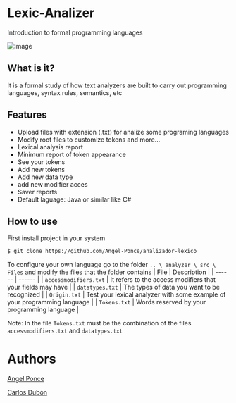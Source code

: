 # Lexic-Analizer
Introduction to formal programming languages

![image](https://user-images.githubusercontent.com/60164099/104361574-3e4f8500-54d8-11eb-9854-8155a2e2fa97.png)

## What is it?
It is a formal study of how text analyzers are built to carry out programming languages, syntax rules, semantics, etc

## Features
- Upload files with extension (.txt) for analize some programing languages
- Modify root files to customize tokens and more...
- Lexical analysis report
- Minimum report of token appearance
- See your tokens
- Add new tokens
- Add new data type
- add new modifier acces
- Saver reports
- Default laguage: Java or similar like C#

## How to use
First install project in your system
```sh
$ git clone https://github.com/Angel-Ponce/analizador-lexico
```

To configure your own language go to the folder ``` .. \ analyzer \ src \ Files ``` and modify the files that the folder contains
| File | Description |
| ------ | ------ |
| `accessmodifiers.txt` | It refers to the access modifiers that your fields may have |
| `datatypes.txt` | The types of data you want to be recognized |
| `Origin.txt` | Test your lexical analyzer with some example of your programming language |
| `Tokens.txt` | Words reserved by your programming language |

Note: In the file `Tokens.txt` must be the combination of the files `accessmodifiers.txt` and  `datatypes.txt`

# Authors
[Angel Ponce](https://github.com/Angel-Ponce)

[Carlos Dubón](https://github.com/carlos-dubon)
